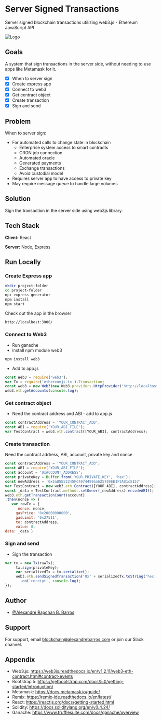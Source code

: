 # Server Signed Transactions
Server signed blockchain transactions utilizing web3.js - Ethereum JavaScript API

![Logo](https://alexandrebarros.com/global/serverside-signed.png)

## Goals

A system that sign transactions in the server side, without needing to use apps like Metamask for it.

- [X] When to server sign
- [X] Create express app
- [X] Connect to web3
- [X] Get contract object
- [X] Create transaction
- [X] Sign and send

## Problem
When to server sign:
- For automated calls to change state in blockchain
    - Enterprise system access to smart contracts
    - CRON job connection
    - Automated oracle
    - Generated payments
    - Exchange transactions
    - Avoid custodial model
- Requires server app to have access to private key
- May require message queue to handle large volumes

## Solution

Sign the transaction in the server side using web3js library.

## Tech Stack

**Client:** React

**Server:** Node, Express

## Run Locally

### Create Express app
```bash
mkdir project-folder
cd project-folder
npx express-generator
npm install
npm start
```
Check out the app in the browser
```bash
http://localhost:3000/
```

### Connect to Web3
- Run ganache
- Install npm module web3
```bash
npm install web3
```
- Add to app.js
```js
const Web3 = require('web3');
var Tx = require('ethereumjs-tx').Transaction;
const web3 = new Web3(new Web3.providers.HttpProvider("http://localhost:7545"));
web3.eth.getAccounts(console.log);
```
### Get contract object
- Need the contract address and ABI - add to app.js
```js
const contractAddress = 'YOUR_CONTRACT_ADD';
const ABI = require('YOUR_ABI_FILE');
var TestContract = web3.eth.contract([YOUR_ABI], contractAddress);
```
### Create transaction
Need the contract address, ABI, account, private key and nonce
```js
const contractAddress = 'YOUR_CONTRACT_ADD';
const ABI = require('YOUR_ABI_FILE');
const account = '0xACCOUNT_ADDRESS';
const privateKey = Buffer.from('YOUR_PRIVATE_KEY', 'hex');
const newAddress = '0x5aB5E52245Fd4974499aa625709EE1F5A81c8157';
var TestContract = new web3.eth.Contract([YOUR_ABI], contractAddress);
const _data = TestContract.methods.setOwner(_newAddress).encodeABI();
web3.eth.getTransactionCount(account)
.then(nonce => {
   var rawTx = {
      nonce: nonce,
     gasPrice: '0x20000000000',
     gasLimit: '0x27511’,
     to: contractAddress,
     value: 0,
data: _data }
```
### Sign and send
- Sign the transaction
```js
var tx = new Tx(rawTx);
     tx.sign(privateKey);
     var serializedTx = tx.serialize();
     web3.eth.sendSignedTransaction('0x' + serializedTx.toString('hex'))
       .on('receipt', console.log);
});
```


## Author

- [@Alexandre Rapchan B. Barros](https://www.github.com/AleRapchan)


## Support

For support, email blockchain@alexandrebarros.com or join our Slack channel.

## Appendix

- Web3.js: https://web3js.readthedocs.io/en/v1.2.11/web3-eth-contract.html#contract-events
- Bootstrap 5: https://getbootstrap.com/docs/5.0/getting-started/introduction/
- Metamask: https://docs.metamask.io/guide/
- Remix: https://remix-ide.readthedocs.io/en/latest/
- React: https://reactjs.org/docs/getting-started.html
- Solidity: https://docs.soliditylang.org/en/v0.4.24/
- Ganache: https://www.trufflesuite.com/docs/ganache/overview

